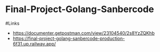 # Final-Project-Golang-Sanbercode

#Links
- https://documenter.getpostman.com/view/23104540/2s8YzZQKhb
- https://final-project-golang-sanbercode-production-6f31.up.railway.app/
